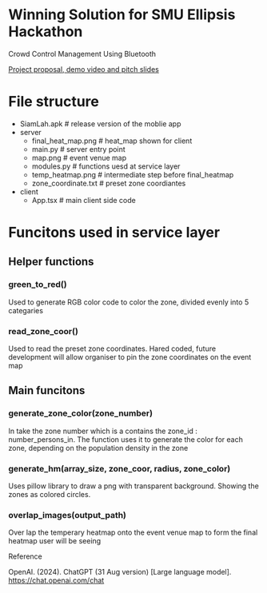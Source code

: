 
<h1> Winning Solution for SMU Ellipsis Hackathon</h1>
</h2>Crowd Control Management Using Bluetooth</h2>

[Project proposal, demo video and pitch slides](https://drive.google.com/drive/folders/1tsLtgDUuwG4EH23EmiOlaMTn1qXxCQBe?usp=sharing)




<h1>File structure </h1>

- SiamLah.apk                 # release version of the moblie app
- server
    - final_heat_map.png      # heat_map shown for client
    - main.py                 # server entry point
    - map.png                 # event venue map
    - modules.py              # functions uesd at service layer
    - temp_heatmap.png        # intermediate step before final_heatmap
    - zone_coordinate.txt     # preset zone coordiantes
- client
    - App.tsx                 # main client side code




<h1>Funcitons used in service layer</h1>
<h2>Helper functions</h2>
<h3>green_to_red()</h3>
<p>Used to generate RGB color code to color the zone, divided evenly into 5 categaries</p>

<h3>read_zone_coor()</h3>
<p>Used to read the preset zone coordinates. Hared coded, future development will allow organiser to pin the zone coordinates on the event map</p>
<h2>Main funcitons</h2>

<h3>generate_zone_color(zone_number)</h3>
<p>In take the zone number which is a contains the zone_id : number_persons_in. The function uses it to generate the color for each zone, depending on the population density in the zone </p>
<h3>generate_hm(array_size, zone_coor, radius, zone_color) </h3>
<p> Uses pillow library to draw a png with transparent background. Showing the zones as colored circles.</p>
<h3> overlap_images(output_path) </h3>
<p> Over lap the temperary heatmap onto the event venue map to form the final heatmap user will be seeing</p>


Reference

OpenAI. (2024). ChatGPT (31 Aug version) [Large language model]. https://chat.openai.com/chat


